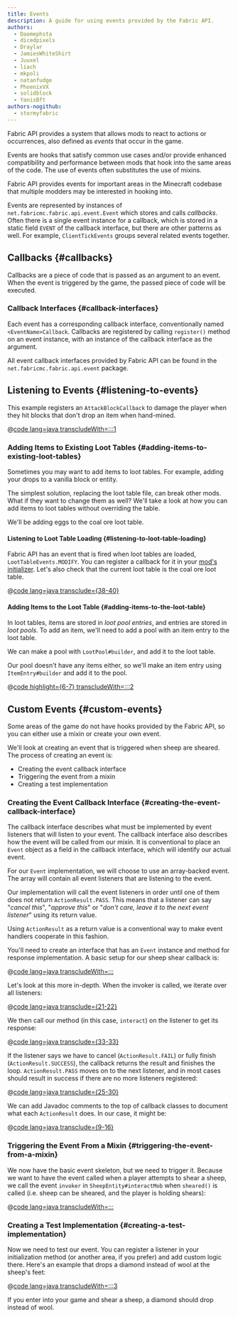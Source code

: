 ```yaml
---
title: Events
description: A guide for using events provided by the Fabric API.
authors:
  - Daomephsta
  - dicedpixels
  - Draylar
  - JamiesWhiteShirt
  - Juuxel
  - liach
  - mkpoli
  - natanfudge
  - PhoenixVX
  - solidblock
  - YanisBft
authors-nogithub:
  - stormyfabric
---
```


Fabric API provides a system that allows mods to react to actions or occurrences, also defined as _events_ that occur in the game.

Events are hooks that satisfy common use cases and/or provide enhanced compatibility and performance between mods that hook into the same areas of the code. The use of events often substitutes the use of mixins.

Fabric API provides events for important areas in the Minecraft codebase that multiple modders may be interested in hooking into.

Events are represented by instances of `net.fabricmc.fabric.api.event.Event` which stores and calls _callbacks_. Often there is a single event instance for a callback, which is stored in a static field `EVENT` of the callback interface, but there are other patterns as well. For example, `ClientTickEvents` groups several related events together.

## Callbacks {#callbacks}

Callbacks are a piece of code that is passed as an argument to an event. When the event is triggered by the game, the passed piece of code will be executed.

### Callback Interfaces {#callback-interfaces}

Each event has a corresponding callback interface, conventionally named `<EventName>Callback`. Callbacks are registered by calling `register()` method on an event instance, with an instance of the callback interface as the argument.

All event callback interfaces provided by Fabric API can be found in the `net.fabricmc.fabric.api.event` package.

## Listening to Events {#listening-to-events}

This example registers an `AttackBlockCallback` to damage the player when they hit blocks that don't drop an item when hand-mined.

@[code lang=java transcludeWith=:::1](@/reference/latest/src/main/java/com/example/docs/event/FabricDocsReferenceEvents.java)

### Adding Items to Existing Loot Tables {#adding-items-to-existing-loot-tables}

Sometimes you may want to add items to loot tables. For example, adding your drops to a vanilla block or entity.

The simplest solution, replacing the loot table file, can break other mods. What if they want to change them as well? We'll take a look at how you can add items to loot tables without overriding the table.

We'll be adding eggs to the coal ore loot table.

#### Listening to Loot Table Loading {#listening-to-loot-table-loading}

Fabric API has an event that is fired when loot tables are loaded, `LootTableEvents.MODIFY`. You can register a callback for it in your [mod's initializer](./getting-started/project-structure#entrypoints). Let's also check that the current loot table is the coal ore loot table.

@[code lang=java transclude={38-40}](@/reference/latest/src/main/java/com/example/docs/event/FabricDocsReferenceEvents.java)

#### Adding Items to the Loot Table {#adding-items-to-the-loot-table}

In loot tables, items are stored in _loot pool entries_, and entries are stored in _loot pools_. To add an item, we'll need to add a pool with an item entry to the loot table.

We can make a pool with `LootPool#builder`, and add it to the loot table.

Our pool doesn't have any items either, so we'll make an item entry using `ItemEntry#builder` and add it to the pool.

@[code highlight={6-7} transcludeWith=:::2](@/reference/latest/src/main/java/com/example/docs/event/FabricDocsReferenceEvents.java)

## Custom Events {#custom-events}

Some areas of the game do not have hooks provided by the Fabric API, so you can either use a mixin or create your own event.

We'll look at creating an event that is triggered when sheep are sheared. The process of creating an event is:

- Creating the event callback interface
- Triggering the event from a mixin
- Creating a test implementation

### Creating the Event Callback Interface {#creating-the-event-callback-interface}

The callback interface describes what must be implemented by event listeners that will listen to your event. The callback interface also describes how the event will be called from our mixin. It is conventional to place an `Event` object as a field in the callback interface, which will identify our actual event.

For our `Event` implementation, we will choose to use an array-backed event. The array will contain all event listeners that are listening to the event.

Our implementation will call the event listeners in order until one of them does not return `ActionResult.PASS`. This means that a listener can say "_cancel this_", "_approve this_" or "_don't care, leave it to the next event listener_" using its return value.

Using `ActionResult` as a return value is a conventional way to make event handlers cooperate in this fashion.

You'll need to create an interface that has an `Event` instance and method for response implementation. A basic setup for our sheep shear callback is:

@[code lang=java transcludeWith=:::](@/reference/latest/src/main/java/com/example/docs/event/SheepShearCallback.java)

Let's look at this more in-depth. When the invoker is called, we iterate over all listeners:

@[code lang=java transclude={21-22}](@/reference/latest/src/main/java/com/example/docs/event/SheepShearCallback.java)

We then call our method (in this case, `interact`) on the listener to get its response:

@[code lang=java transclude={33-33}](@/reference/latest/src/main/java/com/example/docs/event/SheepShearCallback.java)

If the listener says we have to cancel (`ActionResult.FAIL`) or fully finish (`ActionResult.SUCCESS`), the callback returns the result and finishes the loop. `ActionResult.PASS` moves on to the next listener, and in most cases should result in success if there are no more listeners registered:

@[code lang=java transclude={25-30}](@/reference/latest/src/main/java/com/example/docs/event/SheepShearCallback.java)

We can add Javadoc comments to the top of callback classes to document what each `ActionResult` does. In our case, it might be:

@[code lang=java transclude={9-16}](@/reference/latest/src/main/java/com/example/docs/event/SheepShearCallback.java)

### Triggering the Event From a Mixin {#triggering-the-event-from-a-mixin}

We now have the basic event skeleton, but we need to trigger it. Because we want to have the event called when a player attempts to shear a sheep, we call the event `invoker` in `SheepEntity#interactMob` when `sheared()` is called (i.e. sheep can be sheared, and the player is holding shears):

@[code lang=java transcludeWith=:::](@/reference/latest/src/main/java/com/example/docs/mixin/event/SheepEntityMixin.java)

### Creating a Test Implementation {#creating-a-test-implementation}

Now we need to test our event. You can register a listener in your initialization method (or another area, if you prefer) and add custom logic there. Here's an example that drops a diamond instead of wool at the sheep's feet:

@[code lang=java transcludeWith=:::3](@/reference/latest/src/main/java/com/example/docs/event/FabricDocsReferenceEvents.java)

If you enter into your game and shear a sheep, a diamond should drop instead of wool.
